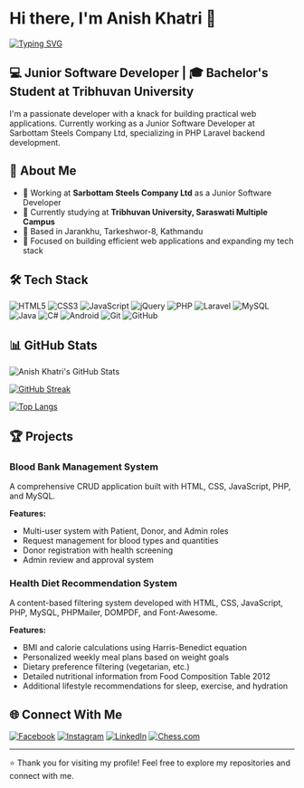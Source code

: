 # Hi there, I'm Anish Khatri 👋

[![Typing SVG](https://readme-typing-svg.herokuapp.com?font=Fira+Code&size=26&duration=2000&pause=1000&color=32CD32&center=true&vCenter=true&width=650&lines=%22BCA+Student+%7C+Tech+Learner%22;%22Exploring+Information+Technology%22;%22Junior+Software+Developer%22;%22Always+thriving+to+learn%22&shadow=true)](https://git.io/typing-svg)

## 💻 Junior Software Developer | 🎓 Bachelor's Student at Tribhuvan University

I'm a passionate developer with a knack for building practical web applications. Currently working as a Junior Software Developer at Sarbottam Steels Company Ltd, specializing in PHP Laravel backend development.

## 🚀 About Me

- 🔭 Working at **Sarbottam Steels Company Ltd** as a Junior Software Developer
- 🌱 Currently studying at **Tribhuvan University, Saraswati Multiple Campus**
- 📍 Based in Jarankhu, Tarkeshwor-8, Kathmandu
- 🎯 Focused on building efficient web applications and expanding my tech stack

## 🛠️ Tech Stack

![HTML5](https://img.shields.io/badge/html5-%23E34F26.svg?style=for-the-badge&logo=html5&logoColor=white)
![CSS3](https://img.shields.io/badge/css3-%231572B6.svg?style=for-the-badge&logo=css3&logoColor=white)
![JavaScript](https://img.shields.io/badge/javascript-%23323330.svg?style=for-the-badge&logo=javascript&logoColor=%23F7DF1E)
![jQuery](https://img.shields.io/badge/jquery-%230769AD.svg?style=for-the-badge&logo=jquery&logoColor=white)
![PHP](https://img.shields.io/badge/php-%23777BB4.svg?style=for-the-badge&logo=php&logoColor=white)
![Laravel](https://img.shields.io/badge/laravel-%23FF2D20.svg?style=for-the-badge&logo=laravel&logoColor=white)
![MySQL](https://img.shields.io/badge/mysql-%2300f.svg?style=for-the-badge&logo=mysql&logoColor=white)
![Java](https://img.shields.io/badge/java-%23ED8B00.svg?style=for-the-badge&logo=openjdk&logoColor=white)
![C#](https://img.shields.io/badge/c%23-%23239120.svg?style=for-the-badge&logo=c-sharp&logoColor=white)
![Android](https://img.shields.io/badge/Android-3DDC84?style=for-the-badge&logo=android&logoColor=white)
![Git](https://img.shields.io/badge/git-%23F05033.svg?style=for-the-badge&logo=git&logoColor=white)
![GitHub](https://img.shields.io/badge/github-%23121011.svg?style=for-the-badge&logo=github&logoColor=white)

## 📊 GitHub Stats

![Anish Khatri's GitHub Stats](https://github-readme-stats.vercel.app/api?username=AnishKhatri17&show_icons=true&theme=radical)

[![GitHub Streak](https://github-readme-streak-stats.herokuapp.com/?user=AnishKhatri17&theme=dark)](https://git.io/streak-stats)

[![Top Langs](https://github-readme-stats.vercel.app/api/top-langs/?username=AnishKhatri17&layout=compact&theme=vision-friendly-dark)](https://github.com/anuraghazra/github-readme-stats)

## 🏆 Projects

### Blood Bank Management System
A comprehensive CRUD application built with HTML, CSS, JavaScript, PHP, and MySQL.

**Features:**
- Multi-user system with Patient, Donor, and Admin roles
- Request management for blood types and quantities
- Donor registration with health screening
- Admin review and approval system

### Health Diet Recommendation System
A content-based filtering system developed with HTML, CSS, JavaScript, PHP, MySQL, PHPMailer, DOMPDF, and Font-Awesome.

**Features:**
- BMI and calorie calculations using Harris-Benedict equation
- Personalized weekly meal plans based on weight goals
- Dietary preference filtering (vegetarian, etc.)
- Detailed nutritional information from Food Composition Table 2012
- Additional lifestyle recommendations for sleep, exercise, and hydration

## 🌐 Connect With Me

[![Facebook](https://img.shields.io/badge/Facebook-%231877F2.svg?style=for-the-badge&logo=Facebook&logoColor=white)](https://www.facebook.com/share/18xuu3HUCE/)
[![Instagram](https://img.shields.io/badge/Instagram-%23E4405F.svg?style=for-the-badge&logo=Instagram&logoColor=white)](https://www.instagram.com/anishkhatri841)
[![LinkedIn](https://img.shields.io/badge/linkedin-%230077B5.svg?style=for-the-badge&logo=linkedin&logoColor=white)](https://np.linkedin.com/in/anish-khatri-996819362)
[![Chess.com](https://img.shields.io/badge/Chess.com-%23000000.svg?style=for-the-badge&logo=chess.com&logoColor=white)](https://www.chess.com/member/AnishKhatri17)

---

⭐️ Thank you for visiting my profile! Feel free to explore my repositories and connect with me.
